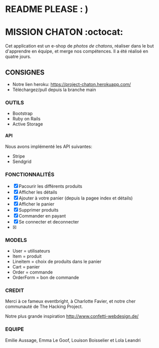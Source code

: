 # README PLEASE  : ) 

# MISSION CHATON :octocat:

Cet application est un e-shop de *photos de chatons*, réaliser dans le but d'apprendre en équipe, et merge nos compétences.  Il a été réalisé en quatre jours. 

## CONSIGNES 

- Notre lien heroku: https://project-chaton.herokuapp.com/
- Téléchargez/pull depuis la branche main

### OUTILS 

* Bootstrap
* Ruby on Rails 
* Active Storage

#### API 
Nous avons implémenté les API suivantes: 

* Stripe 
* Sendgrid
 

### FONCTIONNALITÉS

- [x] Pacourir les différents produits
- [x] Afficher les détails
- [x] Ajouter à votre panier (depuis la pagee index et détails) 
- [x] Afficher le panier
- [x] Supprimer produits
- [x] Commander en payant  
- [x] Se connecter et deconnecter
- [x] 


### MODELS 

* User = utilisateurs
* Item = produit
* Lineitem = choix de produits dans le panier 
* Cart = panier
* Order = commande 
* OrderForm = bon de commande 

### CREDIT 

Merci à ce fameux eventbright, à Charlotte Favier, et notre cher communauté de The Hacking Project. 

Notre plus grande inspiration http://www.confetti-webdesign.de/ 


### EQUIPE 

Emilie Aussage, Emma Le Goof, Louison Boisselier et Lola Leandri 
